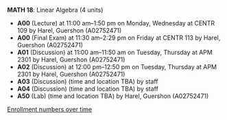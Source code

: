 **MATH 18**: Linear Algebra (4 units)

- **A00** (Lecture) at 11:00 am–1:50 pm on Monday, Wednesday at CENTR 109 by Harel, Guershon (A02752471)
- **A00** (Final Exam) at 11:30 am–2:29 pm on Friday at CENTR 113 by Harel, Guershon (A02752471)
- **A01** (Discussion) at 11:00 am–11:50 am on Tuesday, Thursday at APM 2301 by Harel, Guershon (A02752471)
- **A02** (Discussion) at 12:00 pm–12:50 pm on Tuesday, Thursday at APM 2301 by Harel, Guershon (A02752471)
- **A03** (Discussion) (time and location TBA) by staff
- **A04** (Discussion) (time and location TBA) by staff
- **A50** (Lab) (time and location TBA) by Harel, Guershon (A02752471)

[Enrollment numbers over time](./MATH18.tsv)
